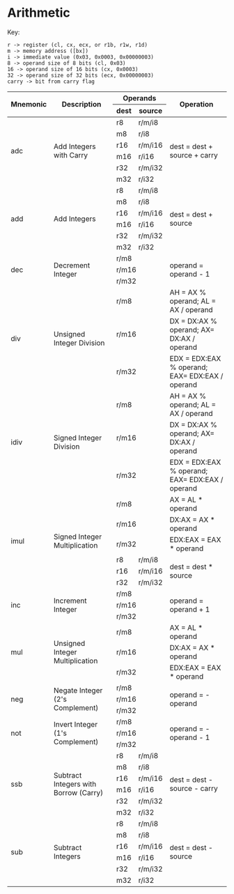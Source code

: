 # Arithmetic
Key:
````
r -> register (cl, cx, ecx, or r1b, r1w, r1d)
m -> memory address ([bx])
i -> immediate value (0x03, 0x0003, 0x00000003)
8 -> operand size of 8 bits (cl, 0x03)
16 -> operand size of 16 bits (cx, 0x0003)
32 -> operand size of 32 bits (ecx, 0x00000003)
carry -> bit from carry flag
````
<table>
   <thead>
      <tr><th rowspan=2>Mnemonic</th><th rowspan=2>Description</th><th colspan=2>Operands</th><th rowspan=2>Operation</th></tr>
      <tr><th>dest</th><th>source</th></tr>
   </thead>
   <tbody>
      <tr><td rowspan=6>adc</td><td rowspan=6>Add Integers with Carry</td><td>r8</td><td>r/m/i8</td><td rowspan=6>dest = dest + source + carry</td></tr>
      <tr><td>m8</td><td>r/i8</td></tr>
      <tr><td>r16</td><td>r/m/i16</td></tr>
      <tr><td>m16</td><td>r/i16</td></tr>
      <tr><td>r32</td><td>r/m/i32</td></tr>
      <tr><td>m32</td><td>r/i32</td></tr>
      <tr><td rowspan=6>add</td><td rowspan=6>Add Integers</td><td>r8</td><td>r/m/i8</td><td rowspan=6>dest = dest + source</td></tr>
      <tr><td>m8</td><td>r/i8</td></tr>
      <tr><td>r16</td><td>r/m/i16</td></tr>
      <tr><td>m16</td><td>r/i16</td></tr>
      <tr><td>r32</td><td>r/m/i32</td></tr>
      <tr><td>m32</td><td>r/i32</td></tr>
      <tr><td rowspan=3>dec</td><td rowspan=3>Decrement Integer</td><td colspan=2>r/m8</td><td rowspan=3>operand = operand - 1</td></tr>
      <tr><td colspan=2>r/m16</td></tr>
      <tr><td colspan=2>r/m32</td></tr>
      <tr><td rowspan=3>div</td><td rowspan=3>Unsigned Integer Division</td><td colspan=2>r/m8</td><td>AH = AX % operand; AL = AX / operand</td></tr>
      <tr><td colspan=2>r/m16</td><td>DX = DX:AX % operand; AX= DX:AX / operand</td></tr>
      <tr><td colspan=2>r/m32</td><td>EDX = EDX:EAX % operand; EAX= EDX:EAX / operand</td>
      <tr><td rowspan=3>idiv</td><td rowspan=3>Signed Integer Division</td><td colspan=2>r/m8</td><td>AH = AX % operand; AL = AX / operand</td></tr>
      <tr><td colspan=2>r/m16</td><td>DX = DX:AX % operand; AX= DX:AX / operand</td></tr>
      <tr><td colspan=2>r/m32</td><td>EDX = EDX:EAX % operand; EAX= EDX:EAX / operand</td></tr>
      <tr><td rowspan=6>imul</td><td rowspan=6>Signed Integer Multiplication</td><td colspan=2>r/m8</td><td>AX = AL * operand</td></tr>
      <tr><td colspan=2>r/m16</td><td>DX:AX = AX * operand</td></tr>
      <tr><td colspan=2>r/m32</td><td>EDX:EAX = EAX * operand</td></tr>
      <tr><td>r8</td><td>r/m/i8</td><td rowspan=3>dest = dest * source</td></tr>
      <tr><td>r16</td><td>r/m/i16</td></tr>
      <tr><td>r32</td><td>r/m/i32</td></tr>
      <tr><td rowspan=3>inc</td><td rowspan=3>Increment Integer</td><td colspan=2>r/m8</td><td rowspan=3>operand = operand + 1</td></tr>
      <tr><td colspan=2>r/m16</td></tr>
      <tr><td colspan=2>r/m32</td></tr>
      <tr><td rowspan=3>mul</td><td rowspan=3>Unsigned Integer Multiplication</td><td colspan=2>r/m8</td><td>AX = AL * operand</td></tr>
      <tr><td colspan=2>r/m16</td><td>DX:AX = AX * operand</td></tr>
      <tr><td colspan=2>r/m32</td><td>EDX:EAX = EAX * operand</td></tr>
      <tr><td rowspan=3>neg</td><td rowspan=3>Negate Integer (2's Complement)</td><td colspan=2>r/m8</td><td rowspan=3>operand = -operand</td></tr>
      <tr><td colspan=2>r/m16</td></tr>
      <tr><td colspan=2>r/m32</td></tr>
      <tr><td rowspan=3>not</td><td rowspan=3>Invert Integer (1's Complement)</td><td colspan=2>r/m8</td><td rowspan=3>operand = -operand - 1</td></tr>
      <tr><td colspan=2>r/m16</td></tr>
      <tr><td colspan=2>r/m32</td></tr>
      <tr><td rowspan=6>ssb</td><td rowspan=6>Subtract Integers with Borrow (Carry)</td><td>r8</td><td>r/m/i8</td><td rowspan=6>dest = dest - source - carry</td></tr>
      <tr><td>m8</td><td>r/i8</td></tr>
      <tr><td>r16</td><td>r/m/i16</td></tr>
      <tr><td>m16</td><td>r/i16</td></tr>
      <tr><td>r32</td><td>r/m/i32</td></tr>
      <tr><td>m32</td><td>r/i32</td></tr>
      <tr><td rowspan=6>sub</td><td rowspan=6>Subtract Integers</td><td>r8</td><td>r/m/i8</td><td rowspan=6>dest = dest - source</td></tr>
      <tr><td>m8</td><td>r/i8</td></tr>
      <tr><td>r16</td><td>r/m/i16</td></tr>
      <tr><td>m16</td><td>r/i16</td></tr>
      <tr><td>r32</td><td>r/m/i32</td></tr>
      <tr><td>m32</td><td>r/i32</td></tr>
   </tbody>
</table>


